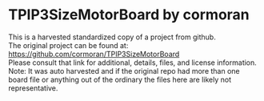 
# TPIP3SizeMotorBoard by cormoran  
This is a harvested standardized copy of a project from github.  
The original project can be found at:  
https://github.com/cormoran/TPIP3SizeMotorBoard  
Please consult that link for additional, details, files, and license information.  
Note: It was auto harvested and if the original repo had more than one board file or anything out of the ordinary the files here are likely not representative.  
    